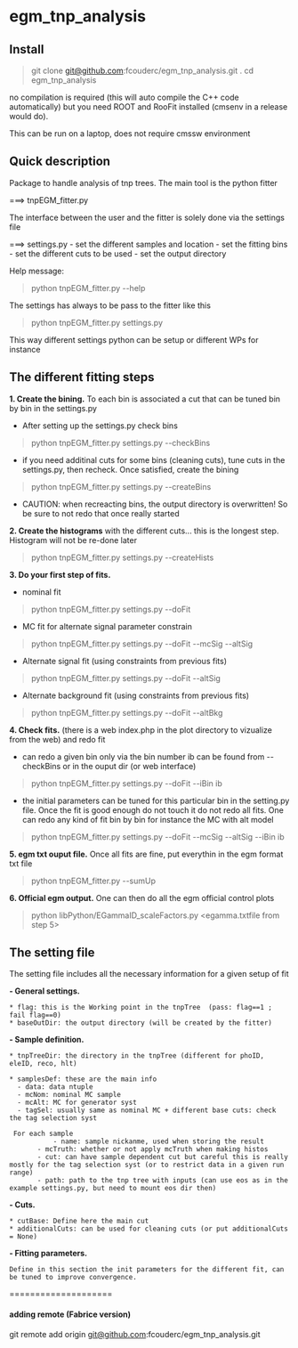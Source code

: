 # egm_tnp_analysis


## Install

> git clone git@github.com:fcouderc/egm_tnp_analysis.git .
> cd egm_tnp_analysis

no compilation is required (this will auto compile the C++ code automatically) but you need ROOT and RooFit installed (cmsenv in a release would do).

This can be run on a laptop, does not require cmssw environment

## Quick description

Package to handle analysis of tnp trees. The main tool is the python fitter

   ===> tnpEGM_fitter.py

The interface between the user and the fitter is solely done via the settings file

   ===> settings.py
   	- set the different samples and location
	- set the fitting bins
	- set the different cuts to be used
	- set the output directory

Help message:
>    python tnpEGM_fitter.py --help 

The settings has always to be pass to the fitter like this
>    python tnpEGM_fitter.py settings.py

This way different settings python can be setup or different WPs for instance


## The different fitting steps

**1. Create the bining.** To each bin is associated a cut that can be tuned bin by bin in the settings.py
   * After setting up the settings.py check bins 

>   python tnpEGM_fitter.py settings.py  --checkBins
   
   * if  you need additinal cuts for some bins (cleaning cuts), tune cuts in the settings.py, then recheck. 
     Once satisfied, create the bining

>   python tnpEGM_fitter.py settings.py  --createBins

   * CAUTION: when recreacting bins, the output directory is overwritten! So be sure to not redo that once really started

**2. Create the histograms** with the different cuts... this is the longest step. Histogram will not be re-done later
   
>   python tnpEGM_fitter.py settings.py --createHists

**3. Do your first step of fits.**
   * nominal fit
   
>   python tnpEGM_fitter.py settings.py --doFit
   
   * MC fit for alternate signal parameter constrain 
   
>   python tnpEGM_fitter.py settings.py --doFit --mcSig --altSig

   * Alternate signal fit (using constraints from previous fits)
   
>   python tnpEGM_fitter.py settings.py --doFit  --altSig

   * Alternate background fit (using constraints from previous fits)
   
>   python tnpEGM_fitter.py settings.py --doFit  --altBkg

**4. Check fits.** (there is a web index.php in the plot directory to vizualize from the web) and redo fit
   * can redo a given bin only via 
     the bin number ib can be found from --checkBins or in the ouput dir (or web interface)

>   python tnpEGM_fitter.py settings.py --doFit --iBin ib
   
   * the initial parameters can be tuned for this particular bin in the setting.py file. 
      Once the fit is good enough do not touch it do not redo all fits.
      One can redo any kind of fit bin by bin for instance the MC with alt model

>   python tnpEGM_fitter.py settings.py --doFit --mcSig --altSig --iBin ib

**5. egm txt ouput file.** Once all fits are fine, put everythin in the egm format txt file

>   python tnpEGM_fitter.py --sumUp
   
**6. Official egm output.** One can then do all the egm official control plots

>  python libPython/EGammaID_scaleFactors.py  <egamma.txtfile from step 5>


## The setting file

The setting file includes all the necessary information for a given setup of fit

**- General settings.**

    * flag: this is the Working point in the tnpTree  (pass: flag==1 ; fail flag==0)
    * baseOutDir: the output directory (will be created by the fitter)

**- Sample definition.**

    * tnpTreeDir: the directory in the tnpTree (different for phoID, eleID, reco, hlt)

    * samplesDef: these are the main info
      - data: data ntuple
      - mcNom: nominal MC sample
      - mcAlt: MC for generator syst
      - tagSel: usually same as nominal MC + different base cuts: check the tag selection syst

     For each sample
     	       - name: sample nickanme, used when storing the result
	       - mcTruth: whether or not apply mcTruth when making histos
	       - cut: can have sample dependent cut but careful this is really mostly for the tag selection syst (or to restrict data in a given run range)
	       - path: path to the tnp tree with inputs (can use eos as in the example settings.py, but need to mount eos dir then)
 

**- Cuts.**

    * cutBase: Define here the main cut
    * additionalCuts: can be used for cleaning cuts (or put additionalCuts = None)

**- Fitting parameters.**
    
    Define in this section the init parameters for the different fit, can be tuned to improve convergence.

====================
   


#### adding remote (Fabrice version)
git remote add origin git@github.com:fcouderc/egm_tnp_analysis.git